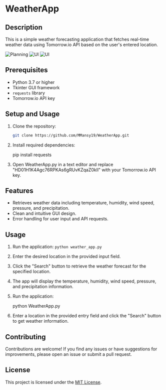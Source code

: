 # WeatherApp

## Description
This is a simple weather forecasting application that fetches real-time weather data using Tomorrow.io API based on the user's entered location.

![Planning](images/Planning.jpg)
![UI](UI_1.jpeg)
![UI](UI_2.jpeg)



## Prerequisites
- Python 3.7 or higher
- Tkinter GUI framework
- `requests` library
- Tomorrow.io API key

## Setup and Usage

1. Clone the repository:
   ```bash
   git clone https://github.com/MMansy19/WeatherApp.git
   
   
2. Install required dependencies:

    pip install requests


3. Open WeatherApp.py in a text editor and replace "HD01H1K4Agc76RPKAs6gRUvKZqaZ0kll" with your Tomorrow.io API key.




## Features
- Retrieves weather data including temperature, humidity, wind speed, pressure, and precipitation.
- Clean and intuitive GUI design.
- Error handling for user input and API requests.

## Usage
1. Run the application: `python weather_app.py`
2. Enter the desired location in the provided input field.
3. Click the "Search" button to retrieve the weather forecast for the specified location.
4. The app will display the temperature, humidity, wind speed, pressure, and precipitation information.


4. Run the application:

    python WeatherApp.py


5. Enter a location in the provided entry field and click the "Search" button to get weather information.



## Contributing
Contributions are welcome! If you find any issues or have suggestions for improvements, please open an issue or submit a pull request.

## License
This project is licensed under the [MIT License](LICENSE).

